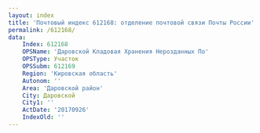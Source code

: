 ```yaml
---
layout: index
title: 'Почтовый индекс 612168: отделение почтовой связи Почты России'
permalink: /612168/
data:
    Index: 612168
    OPSName: 'Даровской Кладовая Хранения Нерозданных По'
    OPSType: Участок
    OPSSubm: 612169
    Region: 'Кировская область'
    Autonom: ''
    Area: 'Даровской район'
    City: Даровской
    City1: ''
    ActDate: '20170926'
    IndexOld: ''
---
```

